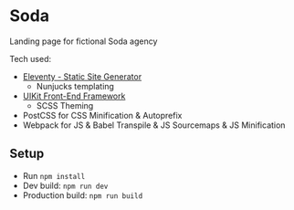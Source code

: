# Soda

Landing page for fictional Soda agency

Tech used:

* [Eleventy - Static Site Generator](https://www.11ty.io/)
  * Nunjucks templating
* [UIKit Front-End Framework](https://getuikit.com/)
  * SCSS Theming
* PostCSS for CSS Minification & Autoprefix
* Webpack for JS & Babel Transpile & JS Sourcemaps & JS Minification

## Setup

* Run `npm install`
* Dev build: `npm run dev`
* Production build: `npm run build`
